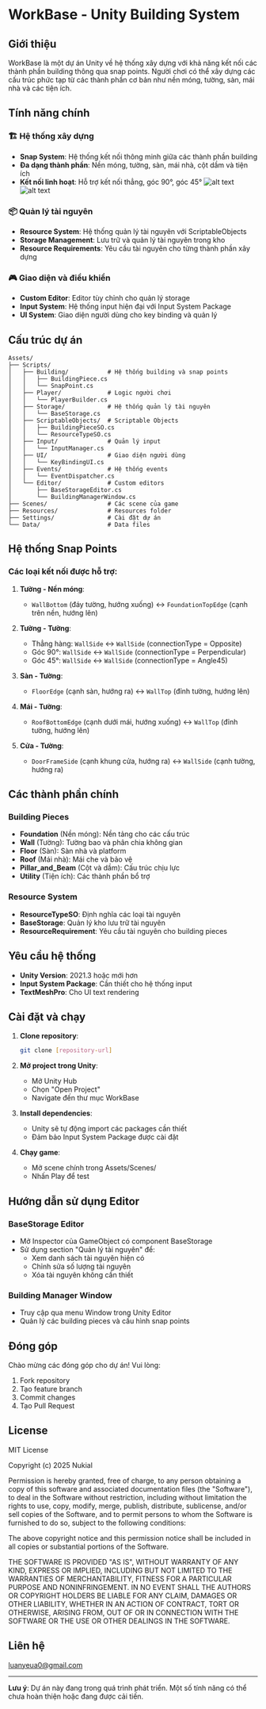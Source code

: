 # WorkBase - Unity Building System

## Giới thiệu

WorkBase là một dự án Unity về hệ thống xây dựng với khả năng kết nối các thành phần building thông qua snap points. Người chơi có thể xây dựng các cấu trúc phức tạp từ các thành phần cơ bản như nền móng, tường, sàn, mái nhà và các tiện ích.

## Tính năng chính

### 🏗️ Hệ thống xây dựng
- **Snap System**: Hệ thống kết nối thông minh giữa các thành phần building
- **Đa dạng thành phần**: Nền móng, tường, sàn, mái nhà, cột dầm và tiện ích
- **Kết nối linh hoạt**: Hỗ trợ kết nối thẳng, góc 90°, góc 45°
![alt text](image-1.png) ![alt text](image-3.png)

### 📦 Quản lý tài nguyên
- **Resource System**: Hệ thống quản lý tài nguyên với ScriptableObjects
- **Storage Management**: Lưu trữ và quản lý tài nguyên trong kho
- **Resource Requirements**: Yêu cầu tài nguyên cho từng thành phần xây dựng

### 🎮 Giao diện và điều khiển
- **Custom Editor**: Editor tùy chỉnh cho quản lý storage
- **Input System**: Hệ thống input hiện đại với Input System Package
- **UI System**: Giao diện người dùng cho key binding và quản lý

## Cấu trúc dự án

```
Assets/
├── Scripts/
│   ├── Building/           # Hệ thống building và snap points
│   │   ├── BuildingPiece.cs
│   │   └── SnapPoint.cs
│   ├── Player/             # Logic người chơi
│   │   └── PlayerBuilder.cs
│   ├── Storage/            # Hệ thống quản lý tài nguyên
│   │   └── BaseStorage.cs
│   ├── ScriptableObjects/  # Scriptable Objects
│   │   ├── BuildingPieceSO.cs
│   │   └── ResourceTypeSO.cs
│   ├── Input/              # Quản lý input
│   │   └── InputManager.cs
│   ├── UI/                 # Giao diện người dùng
│   │   └── KeyBindingUI.cs
│   ├── Events/             # Hệ thống events
│   │   └── EventDispatcher.cs
│   └── Editor/             # Custom editors
│       ├── BaseStorageEditor.cs
│       └── BuildingManagerWindow.cs
├── Scenes/                 # Các scene của game
├── Resources/              # Resources folder
├── Settings/               # Cài đặt dự án
└── Data/                   # Data files
```

## Hệ thống Snap Points

### Các loại kết nối được hỗ trợ:

1. **Tường - Nền móng**:
   - `WallBottom` (đáy tường, hướng xuống) ↔ `FoundationTopEdge` (cạnh trên nền, hướng lên)

2. **Tường - Tường**:
   - Thẳng hàng: `WallSide` ↔ `WallSide` (connectionType = Opposite)
   - Góc 90°: `WallSide` ↔ `WallSide` (connectionType = Perpendicular)
   - Góc 45°: `WallSide` ↔ `WallSide` (connectionType = Angle45)

3. **Sàn - Tường**:
   - `FloorEdge` (cạnh sàn, hướng ra) ↔ `WallTop` (đỉnh tường, hướng lên)

4. **Mái - Tường**:
   - `RoofBottomEdge` (cạnh dưới mái, hướng xuống) ↔ `WallTop` (đỉnh tường, hướng lên)

5. **Cửa - Tường**:
   - `DoorFrameSide` (cạnh khung cửa, hướng ra) ↔ `WallSide` (cạnh tường, hướng ra)

## Các thành phần chính

### Building Pieces
- **Foundation** (Nền móng): Nền tảng cho các cấu trúc
- **Wall** (Tường): Tường bao và phân chia không gian
- **Floor** (Sàn): Sàn nhà và platform
- **Roof** (Mái nhà): Mái che và bảo vệ
- **Pillar_and_Beam** (Cột và dầm): Cấu trúc chịu lực
- **Utility** (Tiện ích): Các thành phần bổ trợ

### Resource System
- **ResourceTypeSO**: Định nghĩa các loại tài nguyên
- **BaseStorage**: Quản lý kho lưu trữ tài nguyên
- **ResourceRequirement**: Yêu cầu tài nguyên cho building pieces

## Yêu cầu hệ thống

- **Unity Version**: 2021.3 hoặc mới hơn
- **Input System Package**: Cần thiết cho hệ thống input
- **TextMeshPro**: Cho UI text rendering

## Cài đặt và chạy

1. **Clone repository**:
   ```bash
   git clone [repository-url]
   ```

2. **Mở project trong Unity**:
   - Mở Unity Hub
   - Chọn "Open Project"
   - Navigate đến thư mục WorkBase

3. **Install dependencies**:
   - Unity sẽ tự động import các packages cần thiết
   - Đảm bảo Input System Package được cài đặt

4. **Chạy game**:
   - Mở scene chính trong Assets/Scenes/
   - Nhấn Play để test

## Hướng dẫn sử dụng Editor

### BaseStorage Editor
- Mở Inspector của GameObject có component BaseStorage
- Sử dụng section "Quản lý tài nguyên" để:
  - Xem danh sách tài nguyên hiện có
  - Chỉnh sửa số lượng tài nguyên
  - Xóa tài nguyên không cần thiết

### Building Manager Window
- Truy cập qua menu Window trong Unity Editor
- Quản lý các building pieces và cấu hình snap points

## Đóng góp

Chào mừng các đóng góp cho dự án! Vui lòng:
1. Fork repository
2. Tạo feature branch
3. Commit changes
4. Tạo Pull Request

## License

MIT License

Copyright (c) 2025 Nukial

Permission is hereby granted, free of charge, to any person obtaining a copy
of this software and associated documentation files (the "Software"), to deal
in the Software without restriction, including without limitation the rights
to use, copy, modify, merge, publish, distribute, sublicense, and/or sell
copies of the Software, and to permit persons to whom the Software is
furnished to do so, subject to the following conditions:

The above copyright notice and this permission notice shall be included in all
copies or substantial portions of the Software.

THE SOFTWARE IS PROVIDED "AS IS", WITHOUT WARRANTY OF ANY KIND, EXPRESS OR
IMPLIED, INCLUDING BUT NOT LIMITED TO THE WARRANTIES OF MERCHANTABILITY,
FITNESS FOR A PARTICULAR PURPOSE AND NONINFRINGEMENT. IN NO EVENT SHALL THE
AUTHORS OR COPYRIGHT HOLDERS BE LIABLE FOR ANY CLAIM, DAMAGES OR OTHER
LIABILITY, WHETHER IN AN ACTION OF CONTRACT, TORT OR OTHERWISE, ARISING FROM,
OUT OF OR IN CONNECTION WITH THE SOFTWARE OR THE USE OR OTHER DEALINGS IN THE
SOFTWARE.

## Liên hệ

luanyeua0@gmail.com

---

**Lưu ý**: Dự án này đang trong quá trình phát triển. Một số tính năng có thể chưa hoàn thiện hoặc đang được cải tiến.